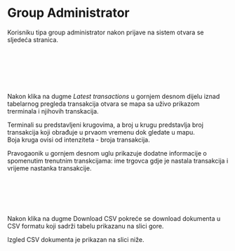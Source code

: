# Group Administrator

Korisniku tipa group administrator nakon prijave na sistem otvara se sljedeća stranica.

<figure><img src="../.gitbook/assets/Screenshot 2023-12-26 at 16.48.58.png" alt=""><figcaption></figcaption></figure>

<figure><img src="../.gitbook/assets/Screenshot 2023-12-26 at 16.49.14.png" alt=""><figcaption></figcaption></figure>

<figure><img src="../.gitbook/assets/Screenshot 2023-12-26 at 16.49.35.png" alt=""><figcaption></figcaption></figure>

<figure><img src="../.gitbook/assets/Screenshot 2023-12-26 at 16.49.41.png" alt=""><figcaption></figcaption></figure>

<figure><img src="../.gitbook/assets/Screenshot 2023-12-26 at 16.49.53.png" alt=""><figcaption></figcaption></figure>

<figure><img src="../.gitbook/assets/Screenshot 2023-12-26 at 16.50.06.png" alt=""><figcaption></figcaption></figure>

<figure><img src="../.gitbook/assets/image (20).png" alt=""><figcaption></figcaption></figure>

Nakon klika na dugme _Latest transactions_ u gornjem desnom dijelu iznad tabelarnog pregleda transakcija otvara se mapa sa uživo prikazom trerminala i njihovih transkacija.

Terminali su predstavljeni krugovima, a broj u krugu predstavlja broj transakcija koji obrađuje u prvaom vremenu dok gledate u mapu.\
Boja kruga ovisi od intenziteta - broja transakcija.

Pravogaonik u gornjem desnom uglu prikazuje dodatne informacije o spomenutim trenutnim transkcijama: ime trgovca gdje je nastala transakcija i vrijeme nastanka transakcije.

<figure><img src="../.gitbook/assets/image (21).png" alt=""><figcaption></figcaption></figure>

<figure><img src="../.gitbook/assets/image (2).png" alt=""><figcaption></figcaption></figure>

<figure><img src="../.gitbook/assets/image (1) (1).png" alt=""><figcaption></figcaption></figure>

<figure><img src="../.gitbook/assets/image (2) (1).png" alt=""><figcaption></figcaption></figure>

<figure><img src="../.gitbook/assets/image (4).png" alt=""><figcaption></figcaption></figure>

<figure><img src="../.gitbook/assets/image (3).png" alt=""><figcaption></figcaption></figure>

Nakon klika na dugme Download CSV pokreće se download dokumenta u CSV formatu koji sadrži tabelu prikazanu na slici gore.

Izgled CSV dokumenta je prikazan na slici niže.

<figure><img src="../.gitbook/assets/image (5).png" alt=""><figcaption></figcaption></figure>
